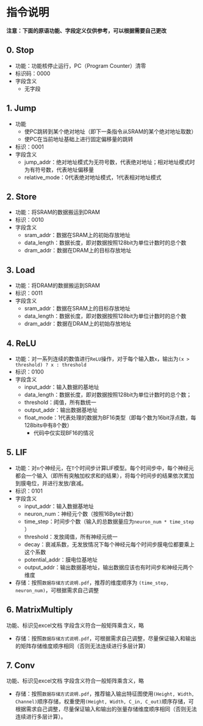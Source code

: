 # 指令说明

**注意：下面的原语功能、字段定义仅供参考，可以根据需要自己更改**

## 0. Stop

* 功能：功能核停止运行，PC（Program Counter）清零
* 标识码：0000
* 字段含义
  * 无字段

## 1. Jump

* 功能
  * 使PC跳转到某个绝对地址（即下一条指令从SRAM的某个绝对地址取数）
  * 使PC在当前地址基础上进行固定偏移量的跳转
* 标识：0001
* 字段含义
  * jump_addr：绝对地址模式为无符号数，代表绝对地址；相对地址模式时为有符号数，代表地址偏移量
  * relative_mode：0代表绝对地址模式，1代表相对地址模式

## 2. Store

* 功能：将SRAM的数据搬运到DRAM
* 标识：0010
* 字段含义
  * sram_addr：数据在SRAM上的初始存放地址
  * data_length：数据长度，即对数据按照128bit为单位计数时的总个数
  * dram_addr：数据在DRAM上的目标存放地址

## 3. Load

* 功能：将DRAM的数据搬运到SRAM
* 标识：0011
* 字段含义
  * sram_addr：数据在SRAM上的目标存放地址
  * data_length：数据长度，即对数据按照128bit为单位计数时的总个数
  * dram_addr：数据在DRAM上的初始存放地址

## 4. ReLU

* 功能：对一系列连续的数值进行`ReLU`操作，对于每个输入数`x`，输出为`(x > threshold) ? x : threshold`
* 标识：0100
* 字段含义
  * input_addr：输入数据的基地址
  * data_length：数据长度，即对数据按照128bit为单位计数时的总个数；
  * threshold：阈值，所有数统一
  * output_addr：输出数据基地址
  * float_mode：1代表处理的数据为BF16类型（即每个数为16bit浮点数，每128bits中有8个数）
    * 代码中仅实现BF16的情况

## 5. LIF

* 功能：对`n`个神经元，在`T`个时间步计算LIF模型。每个时间步中，每个神经元都会一个输入（即所有突触加权求和的结果），将每个时间步的结果依次累加到膜电位，并进行发放/衰减。
* 标识：0101
* 字段含义
  * input_addr：输入数据基地址
  * neuron_num：神经元个数（按照16Byte计数）
  * time_step：时间步个数（输入的总数据量应为`neuron_num * time_step` ）
  * threshold：发放阈值，所有神经元统一
  * decay：衰减系数，无发放情况下每个神经元每个时间步膜电位都要乘上这个系数
  * potential_addr：膜电位基地址
  * output_addr：输出数据基地址，输出数据应该也有时间步和神经元两个维度
* 存储：按照`数据存储方式说明.pdf`，推荐的维度顺序为 `(time_step, neuron_num)`，可根据需求自己调整

## 6. MatrixMultiply

功能、标识见excel文档
字段含义符合一般矩阵乘含义，略
* 存储：按照`数据存储方式说明.pdf`，可根据需求自己调整，尽量保证输入和输出的矩阵存储维度顺序相同（否则无法连续进行多层计算）

## 7. Conv
功能、标识见excel文档
字段含义符合一般矩阵乘含义，略
* 存储：按照`数据存储方式说明.pdf`，推荐输入输出特征图使用`(Height, Width, Channel)`顺序存储，权重使用`(Height, Width, C_in, C_out)`顺序存储，可根据需求自己调整，尽量保证输入和输出的张量存储维度顺序相同（否则无法连续进行多层计算）。